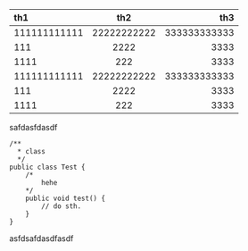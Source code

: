 |th1|th2|th3|
|:---------|:---------:|---------:|
|111111111111|22222222222|333333333333|
|111|2222|3333|
|1111|222|3333|
|111111111111|22222222222|333333333333
|111|2222|3333
|1111|222|3333|

safdasfdasdf

~~~
/**
  * class
  */
public class Test {
    /*
        hehe
    */
    public void test() {
        // do sth.
    }
}
~~~

asfdsafdasdfasdf